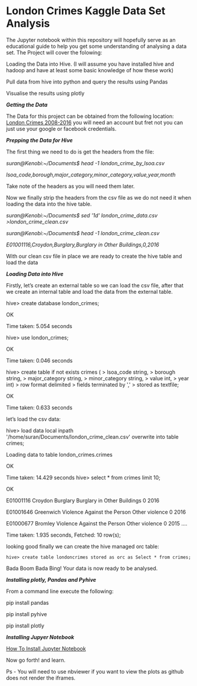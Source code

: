 # London Crimes Kaggle Data Set Analysis
The Jupyter notebook within this repository will hopefully serve as an educational guide to help you get some understanding of analysing a data set.
The Project will cover the folowing:

Loading the Data into Hive. (I will assume you have installed hive and hadoop and have at least some basic knowledge of how these work)

Pull data from  hive into python and query the results using Pandas

Visualise the results using plotly

***Getting the Data***

The Data for this project can be obtained from the following location: [London Crimes 2008-2016](https://www.kaggle.com/jboysen/london-crime)
you will need an account but fret not you can just use your google or facebook credentials. 

***Prepping the Data for Hive***

The first thing we need to do is get the headers from the file:

*suran@Kenobi:~/Documents$ head -1 london_crime_by_lsoa.csv*

*lsoa_code,borough,major_category,minor_category,value,year,month*

Take note of the headers as you will need them later. 

Now we finally strip the headers from the csv file as we do not need it when loading the data into the hive table.

*suran@Kenobi:~/Documents$ sed '1d' london_crime_data.csv >london_crime_clean.csv*

*suran@Kenobi:~/Documents$ head -1 london_crime_clean.csv* 

*E01001116,Croydon,Burglary,Burglary in Other Buildings,0,2016*

With our clean csv file in place we are ready to create the hive table and load the data

***Loading Data into Hive***

Firstly, let’s create an external table so we can load the csv file, after that we create an internal table and load the data from the external table.

hive> create database london_crimes;

OK

Time taken: 5.054 seconds

hive> use london_crimes;

OK

Time taken: 0.046 seconds

hive> create table if not exists crimes (
    > lsoa_code string,
    > borough string,
    > major_category string,
    > minor_category string,
    > value int,
    > year int)
    > row format delimited
    > fields terminated by ','
    > stored as textfile;

OK

Time taken: 0.633 seconds

let’s load the csv data:

hive> load data local inpath '/home/suran/Documents/london_crime_clean.csv' overwrite into table crimes;

Loading data to table london_crimes.crimes

OK


Time taken: 14.429 seconds
hive> select * from crimes limit 10;

OK

E01001116 Croydon Burglary Burglary in Other Buildings 0 2016

E01001646 Greenwich Violence Against the Person Other violence 0 2016

E01000677 Bromley Violence Against the Person Other violence 0 2015
....

Time taken: 1.935 seconds, Fetched: 10 row(s);

looking good finally we can create the hive managed orc table:

```hive> create table londoncrimes stored as orc as Select * from crimes;```

Bada Boom Bada Bing! Your data is now ready to be analysed. 

***Installing plotly, Pandas and Pyhive***

From a command line  execute the following:

pip install pandas

pip install pyhive

pip install plotly

***Installing Jupyer Notebook***

[How To Install Jupyter Notebook ](http://jupyter.readthedocs.io/en/latest/install.html)


Now go forth! and learn. 

Ps - You will need to use nbviewer if you want to view the plots as github does not render the iframes. 

